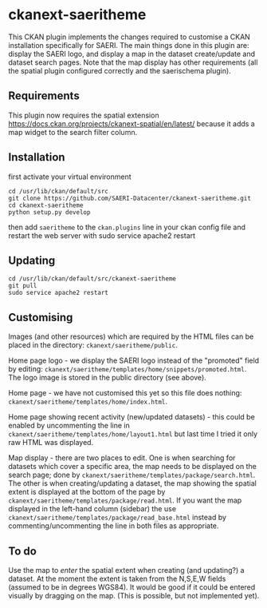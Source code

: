 # ckanext-saeritheme

This CKAN plugin implements the changes required to customise a CKAN installation specifically for SAERI.
The main things done in this plugin are: display the SAERI logo, and display a map in the dataset create/update and dataset search pages. Note that the map display has other requirements (all the spatial plugin configured correctly and the saerischema plugin).

## Requirements

This plugin now requires the spatial extension
https://docs.ckan.org/projects/ckanext-spatial/en/latest/
because it adds a map widget to the search filter column.

## Installation

first activate your virtual environment
```
cd /usr/lib/ckan/default/src
git clone https://github.com/SAERI-Datacenter/ckanext-saeritheme.git
cd ckanext-saeritheme
python setup.py develop
```
then add `saeritheme` to the `ckan.plugins` line in your ckan config file and restart the web server with sudo service apache2 restart

## Updating

```
cd /usr/lib/ckan/default/src/ckanext-saeritheme
git pull
sudo service apache2 restart
```

## Customising

Images (and other resources) which are required by the HTML files can be placed in the directory: `ckanext/saeritheme/public`.

Home page logo - we display the SAERI logo instead of the "promoted" field by editing: `ckanext/saeritheme/templates/home/snippets/promoted.html`. The logo image is stored in the public directory (see above).

Home page - we have not customised this yet so this file does nothing: `ckanext/saeritheme/templates/home/index.html`.

Home page showing recent activity (new/updated datasets) - this could be enabled by uncommenting the line in `ckanext/saeritheme/templates/home/layout1.html` but last time I tried it only raw HTML was displayed.

Map display - there are two places to edit. One is when searching for datasets which cover a specific area, the map needs to be displayed on the search page; done by `ckanext/saeritheme/templates/package/search.html`. The other is when creating/updating a dataset, the map showing the spatial extent is displayed at the bottom of the page by `ckanext/saeritheme/templates/package/read.html`. If you want the map displayed in the left-hand column (sidebar) the use `ckanext/saeritheme/templates/package/read_base.html` instead by commenting/uncommenting the line in both files as appropriate.

## To do

Use the map to _enter_ the spatial extent when creating (and updating?) a dataset. At the moment the extent is taken from the N,S,E,W fields (assumed to be in degrees WGS84). It would be good if it could be entered visually by dragging on the map. (This is possible, but not implemented yet).
